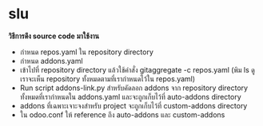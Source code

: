 # slu
**วิธีการดึง source code มาใช้งาน**
* กำหนด repos.yaml ใน repository directory
* กำหนด addons.yaml
* เข้าไปที่ repository directory แล้วใช้คำสั่ง gitaggregate -c repos.yaml (พิม ls ดู เราจะเห็น repository ทั้งหมดตามที่เรากำหนดไว้ใน repos.yaml)
* Run script addons-link.py สำหรับคัดลอก addons จาก repository directory ทั้งหมดที่เรากำหนดใน addons.yaml และจะถูกเก็บไว้ที่ auto-addons directory
* addons ที่เฉพาะเจาะจงสำหรับ project จะถูกเก็บไว้ที่ custom-addons directory
* ใน odoo.conf ให้ reference ถึง auto-addons และ custom-addons
